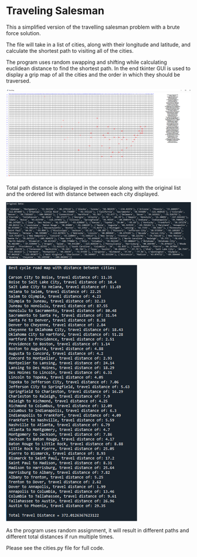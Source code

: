# Traveling Salesman

This a simplified version of the travelling salesman problem with a brute force solution.

The file will take in a list of cities, along with their longitude and latitude, and calculate the shortest path to visiting all of the cities.

The program uses random swapping and shifting while calculating euclidean distance to find the shortest path.
In the end tkinter GUI is used to display a grip map of all the cities and the order in which they should be traversed.

![](Road_map_US_capitals.png)

Total path distance is displayed in the console along with the original list and the ordered list with distance between each city displayed.

![](Original_list_cities.png)

![](updated_list_cities.png)


As the program uses random assignment, it will result in different paths and different total distances if run multiple times.

Please see the cities.py file for full code.

